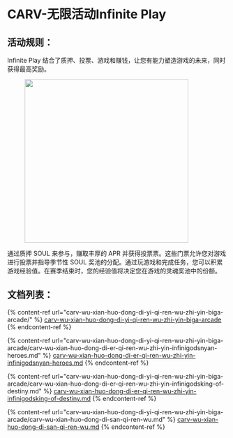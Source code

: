 # CARV-无限活动Infinite Play

## 活动规则：

Infinite Play 结合了质押、投票、游戏和赚钱，让您有能力塑造游戏的未来，同时获得最高奖励。

<figure><img src="https://public.carv.io/airdrop/earninghall_guide.jpeg" alt="" width="375"><figcaption></figcaption></figure>

通过质押 SOUL 来参与，赚取丰厚的 APR 并获得投票票。这些门票允许您对游戏进行投票并指导季节性 SOUL 奖池的分配。通过玩游戏和完成任务，您可以积累游戏经验值。在赛季结束时，您的经验值将决定您在游戏的灵魂奖池中的份额。

## 文档列表：

{% content-ref url="carv-wu-xian-huo-dong-di-yi-qi-ren-wu-zhi-yin-biga-arcade/" %}
[carv-wu-xian-huo-dong-di-yi-qi-ren-wu-zhi-yin-biga-arcade](carv-wu-xian-huo-dong-di-yi-qi-ren-wu-zhi-yin-biga-arcade/)
{% endcontent-ref %}

{% content-ref url="carv-wu-xian-huo-dong-di-yi-qi-ren-wu-zhi-yin-biga-arcade/carv-wu-xian-huo-dong-di-er-qi-ren-wu-zhi-yin-infinigodsnyan-heroes.md" %}
[carv-wu-xian-huo-dong-di-er-qi-ren-wu-zhi-yin-infinigodsnyan-heroes.md](carv-wu-xian-huo-dong-di-yi-qi-ren-wu-zhi-yin-biga-arcade/carv-wu-xian-huo-dong-di-er-qi-ren-wu-zhi-yin-infinigodsnyan-heroes.md)
{% endcontent-ref %}

{% content-ref url="carv-wu-xian-huo-dong-di-yi-qi-ren-wu-zhi-yin-biga-arcade/carv-wu-xian-huo-dong-di-er-qi-ren-wu-zhi-yin-infinigodsking-of-destiny.md" %}
[carv-wu-xian-huo-dong-di-er-qi-ren-wu-zhi-yin-infinigodsking-of-destiny.md](carv-wu-xian-huo-dong-di-yi-qi-ren-wu-zhi-yin-biga-arcade/carv-wu-xian-huo-dong-di-er-qi-ren-wu-zhi-yin-infinigodsking-of-destiny.md)
{% endcontent-ref %}

{% content-ref url="carv-wu-xian-huo-dong-di-yi-qi-ren-wu-zhi-yin-biga-arcade/carv-wu-xian-huo-dong-di-san-qi-ren-wu.md" %}
[carv-wu-xian-huo-dong-di-san-qi-ren-wu.md](carv-wu-xian-huo-dong-di-yi-qi-ren-wu-zhi-yin-biga-arcade/carv-wu-xian-huo-dong-di-san-qi-ren-wu.md)
{% endcontent-ref %}


